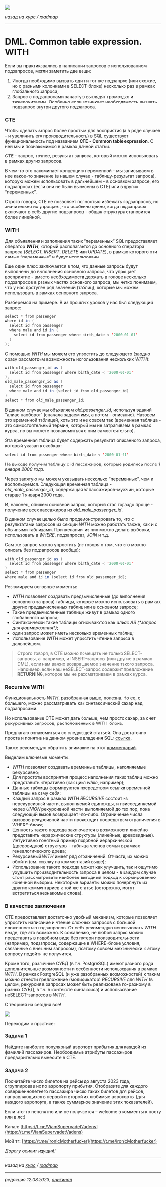 ![](../../common_files/header.png)

*назад на [курс](../../course.md) / [roadmap](../../roadmap.md)*

***

   

DML. Common table expression. WITH
==================================

Если вы практиковались в написании запросов с использованием подзапросов, могли заметить две вещи:

1.  Иногда необходимо вызвать один и тот же подзапрос (или схожие, но с разными колонками в SELECT-блоке) несколько раз в рамках глобального запроса;
2.  Запрос с подзапросами зачастую выглядят громоздко и тяжелочитаемы. Особенно если возникает необходимость вызвать подзапрос внутри другого подзапроса.

  

### CTE

Чтобы сделать запрос более простым для восприятия (а в ряде случаев - и увеличить его производительность) в SQL существует функциональность под названием **CTE** - **Common table expression**. С ней мы и познакомимся в рамках данной статьи.

CTE - запрос, точнее, результат запроса, который можно использовать в рамках других запросов.

В чем-то это напоминает концепцию переменной - мы записываем в нее какое-то значение (в нашем случае - таблицу-результат запроса), которую можем использовать в дальнейшем - в основном запросе, его подзапросах (если они не были вынесены в CTE) или в других “переменных”.

Строго говоря, CTE не позволяет полностью избежать подзапросов, но значительно их упрощает, что особенно ценно, когда подзапросы включают в себя другие подзапросы - общая структура становится более линейной.

  

### WITH

Для объявления и заполнения таких “переменных” SQL предоставляет оператор **_WITH_**, который располагается до основного оператора запроса (_SELECT_, _INSERT_, _DELETE_ или _UPDATE_), в рамках которого эти самые “переменные” и будут использованы.

Еще один плюс заключается в том, что данные запросы будут выполнены до выполнения основного запроса, что упрощает восприятие - вместо необходимости держать в голове несколько подзапросов в разных частях основного запроса, мы четко понимаем, что у нас доступен ряд значений (таблиц), которые мы можем использовать в рамках основного запроса.

Разберемся на примере. В из прошлых уроков у нас был следующий запрос:

```java
select * from passenger 
where id in (
  select id from passenger 
  where male and id in (
    select id from passenger where birth_date < '2000-01-01'
  )
);
```

С помощью _WITH_ мы можем его упростить до следующего (заодно сразу рассмотрим возможность использования нескольких _WITH_):

```java
with old_passenger_id as (
  select id from passenger where birth_date < '2000-01-01'
),
old_male_passenger_id as (
  select id from passenger
  where male and id in (select id from old_passenger_id)
)
select * from old_male_passenger_id;
```

В данном случае мы объявляем _old\_passenger\_id_, используя эдакий “алиас наоборот” (сначала задаем имя, а потом - описание). Назовем это временной таблицей, хоть это и не совсем так (временная таблица - это самостоятельный термин, который мы не затрагиваем в рамках курса, но вы можете познакомиться с ним самостоятельно).

Эта временная таблица будет содержать результат описанного запроса, который указан в скобках:

```java
select id from passenger where birth_date < '2000-01-01'
```

На выходе получим таблицу с id пассажиров, которые родились после _1 января 2000 года_.

Через запятую мы можем указывать несколько “переменных”, чем и воспользуемся. Следующая временная таблица - _old\_male\_passenger\_id_, содержащая _id_ пассажиров-мужчин, которые старше 1 января 2000 года.

И, наконец, опишем основной запрос, который стал гораздо проще - получение всех пассажиров из _old\_male\_passenger\_id_.

В данном случае целью было продемонстрировать то, что с результатами запросов из секции _WITH_ можно работать также, как и с обычными таблицами. При желании, из них можно делать выборки, использовать в _WHERE_, подзапросах, _JOIN_ и т.д.

Сам же запрос можно упростить (не говоря о том, что его можно описать без подзапросов вообще):

```java
with old_passenger_id as (
  select id from passenger where birth_date < '2000-01-01'
)
select * from passenger
where male and id in (select id from old_passenger_id);
```

Резюмируем основные моменты:

*   _WITH_ позволяет создавать предвычисленные (до выполнения основного запроса) таблицы, которые можно использовать в рамках других предвычисленных таблиц или в основном запросе;
*   Такие предвычисленные таблицы живут в рамках одного глобального запроса;
*   Синтаксически такие таблицы описываются как _алиас AS (\*запрос для формирования\*)_;
*   один запрос может иметь несколько временных таблиц;
*   Использование _WITH_ может упростить чтение запроса в дальнейшем.

> Строго говоря, в CTE можно помещать не только SELECT-запросы, а, например, и INSERT-запросы (или другие в рамках DML), если нам важно возвращаемое значение такого запроса. Например, если наш неSELECT-запрос содержит предложение **RETURNING**, которое мы не рассматриваем в рамках курса.

  

### Recursive WITH

Функциональность _WITH_, разобранная выше, полезна. Но ее, с большего, можно рассматривать как синтаксический сахар над подзапросами.

Но использование CTE может дать больше, чем просто сахар, за счет рекурсивных запросов, расположенных в WITH-блоке.

Предлагаю ознакомиться со следующей статьей. Она достаточно проста и понятна на данном уровне владения SQL: [ссылка](https://habr.com/ru/articles/269497/).

Также рекомендую обратить внимание на этот [комментарий](https://habr.com/ru/articles/269497/#comment_8626915).

Выделим ключевые моменты:

*   _WITH_ позволяет создавать временные таблицы, наполняемые рекурсивно;
*   Для простоты восприятия процесс наполнения таких таблиц можно представить итеративно (как цикл _while_, например);
*   Данные таблицы формируются посредством ссылки временной таблицы на саму себя;
*   Каждый запрос в рамках _WITH RECURSIVE_ состоит из нерекурсивной части, выполняемой единожды, и присоединяемой через _UNION_ рекурсивной части, выполняемой до тех пор, пока следующий вызов возвращает что-либо. Ограничение числа вызовов рекурсивной части происходит посредством ограничения в WHERE-блоке;
*   Ценность такого подхода заключается в возможности линейно представить иерархические структуры (линейные, древовидные). Интуитивно понятный пример подобной иерархической (древовидной) структуры - таблица членов семьи в рамках генеалогического древа;
*   Рекурсивный _WITH_ имеет ряд ограничений. Отчасти, их можно обойти (см. ссылку на комментарий выше);
*   Использование такого подхода может как улучшить, так и ощутимо ухудшить производительность запроса в целом - в каждом случае стоит рассматривать наиболее выгодный подход к формированию конечной выборки. Некоторые варианты можно почерпнуть из других комментариев к той же статье (осторожно, могут встретиться незнакомые слова).

###   

### В качестве заключения

CTE предоставляет достаточно удобный механизм, которые позволяет упростить написание и чтение сложных запросов с большой вложенностью подзапросов. От себя рекомендую использовать _WITH_ везде, где это возможно. К сожалению, не любой запрос можно представить в подобном виде без потери производительности (например, подзапросы, содержащие в WHERE-блоке условия, связанные с внешним запросом), поэтому совсем механически к этому вопросу подойти не получится.

Кроме того, различные СУБД (в т.ч. PostgreSQL) имеют разного рода дополнительные возможности и особенности использования в рамках _WITH_. В рамках PostgreSQL (и уже разобранных возможностей) к таким можно отнести предложение (модификатор) _RECURSIVE_ для _WITH_ (в целом, рекурсия в запросах может быть реализована по-разному в разных СУБД, в т.ч. в контексте синтаксиса) и использование неSELECT-запросов в _WITH_.

  

С теорией на сегодня все!

![](../../common_files/footer.png)

Переходим к практике:

### Задача 1

Найдите наиболее популярный аэропорт прибытия для каждой из фамилий пассажиров. Необходимые атрибуты пассажиров предварительно вынесите в CTE.

  

### Задача 2

Посчитайте число билетов на рейсы до августа 2023 года, сгруппировав их по аэропорту прибытия. Отобразите для каждого совершеннолетнего пассажира число таких билетов для рейсов, направляющихся в первый и второй их любимые аэропорты (для каждого аэропорта, а также суммарное значение этих показателей).

  

Если что-то непонятно или не получается – welcome в комменты к посту или в лс:)

Канал: [https://t.me/ViamSupervadetVadens](https://t.me/ViamSupervadetVadens)

Мой тг: [https://t.me/ironicMotherfucker](https://t.me/ironicMotherfucker)

_Дорогу осилит идущий!_

***

*назад на [курс](../../course.md) / [roadmap](../../roadmap.md)*

***

_редакция 12.08.2023_, [_оригинал_](https://telegra.ph/DML-Common-table-expression-WITH-08-12)